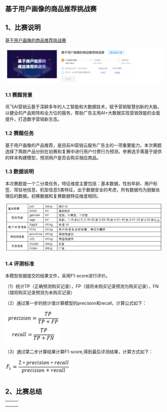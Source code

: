 ## 基于用户画像的商品推荐挑战赛

## 1、比赛说明

[基于用户画像的商品推荐挑战赛](http://challenge.xfyun.cn/topic/info?type=user-portrait)

![image-20210711212809719](./img/0.png)

### 1.1 赛题背景

讯飞AI营销云基于深耕多年的人工智能和大数据技术，赋予营销智慧创新的大脑，以健全的产品矩阵和全方位的服务，帮助广告主用AI+大数据实现营销效能的全面提升，打造数字营销新生态。

### 1.2 赛题任务

基于用户画像的产品推荐，是目前AI营销云服务广告主的一项重要能力，本次赛题选择了两款产品分别在初赛和复赛中进行用户付费行为预测，参赛选手需基于提供的样本构建模型，预测用户是否会购买相应商品。

### 1.3 数据说明

本次赛题是一个二分类任务，特征维度主要包括：基本数据，性别年龄、用户标签、常驻地信息、机型信息5类特征，出于数据安全的考虑，所有数据均为脱敏处理后的数据。初赛数据和复赛数据特征维度相同。

![img](./img/1.png)

### 1.4 评测标准

本模型依据提交的结果文件，采用F1-score进行评价。

（1）统计TP（正确预测购买记录），FP（错将未购买记录预测为购买记录），FN（错将购买记录预测为未购买记录）

（2）通过第一步的统计值计算模型的precision和recall，计算公式如下：

![img](./img/2.png)

（3）通过第二步计算结果计算F1-score,得到最后评测结果，计算方式如下：

![img](./img/3.png)

## 2、比赛总结

|      |      |      |
| ---- | ---- | ---- |
|      |      |      |
|      |      |      |
|      |      |      |

